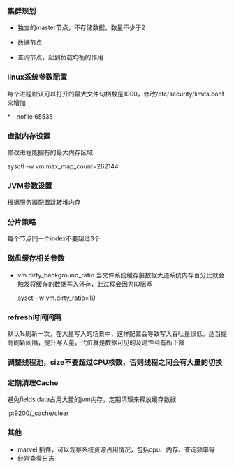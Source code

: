 ### 集群规划 

- 独立的master节点，不存储数据，数量不少于2
- 数据节点

- 查询节点，起到负载均衡的作用

### linux系统参数配置

每个进程默认可以打开的最大文件句柄数是1000，修改/etc/security/limits.conf来增加

\* \- nofile 65535

### 虚拟内存设置

修改进程能拥有的最大内存区域

sysctl -w vm.max_map_count=262144

### JVM参数设置

根据服务器配置跳转堆内存

### 分片策略

每个节点同一个index不要超过3个



### 磁盘缓存相关参数

- vm.dirty_background_ratio 当文件系统缓存脏数据大道系统内存百分比就会触发将缓存的数据写入外存，此过程会因为IO阻塞

  sysctl -w vm.dirty_ratio=10

### refresh时间间隔

默认1s刷新一次，在大量写入的场景中，这样配置会导致写入吞吐量很低，适当提高刷新间隔，提升写入量，代价就是数据可见的及时性会有所下降

### 调整线程池，size不要超过CPU核数，否则线程之间会有大量的切换

### 定期清理Cache

避免fields data占用大量的jvm内存，定期清理来释放缓存数据

ip:9200/_cache/clear



### 其他

- marvel:插件，可以观察系统资源占用情况，包括cpu、内存、查询频率等
- 经常查看日志